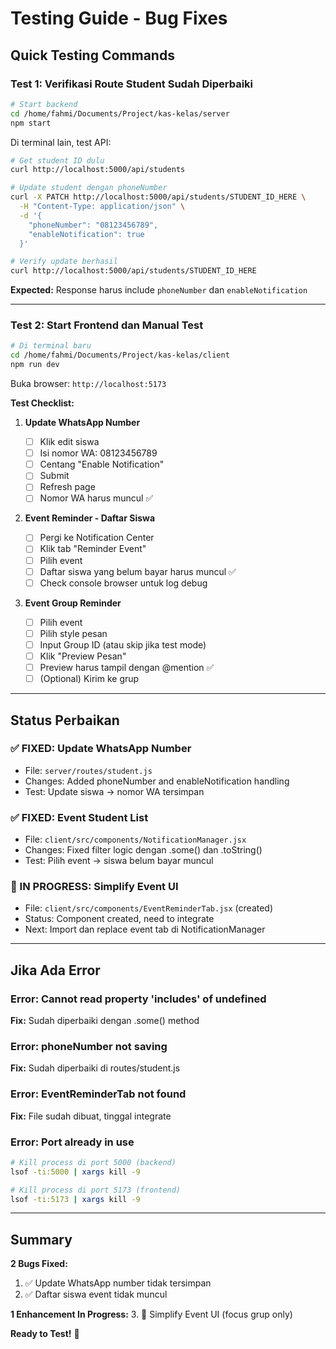 # Testing Guide - Bug Fixes

## Quick Testing Commands

### Test 1: Verifikasi Route Student Sudah Diperbaiki

```bash
# Start backend
cd /home/fahmi/Documents/Project/kas-kelas/server
npm start
```

Di terminal lain, test API:

```bash
# Get student ID dulu
curl http://localhost:5000/api/students

# Update student dengan phoneNumber
curl -X PATCH http://localhost:5000/api/students/STUDENT_ID_HERE \
  -H "Content-Type: application/json" \
  -d '{
    "phoneNumber": "08123456789",
    "enableNotification": true
  }'

# Verify update berhasil
curl http://localhost:5000/api/students/STUDENT_ID_HERE
```

**Expected:** Response harus include `phoneNumber` dan `enableNotification`

---

### Test 2: Start Frontend dan Manual Test

```bash
# Di terminal baru
cd /home/fahmi/Documents/Project/kas-kelas/client
npm run dev
```

Buka browser: `http://localhost:5173`

**Test Checklist:**

1. **Update WhatsApp Number**

    - [ ] Klik edit siswa
    - [ ] Isi nomor WA: 08123456789
    - [ ] Centang "Enable Notification"
    - [ ] Submit
    - [ ] Refresh page
    - [ ] Nomor WA harus muncul ✅

2. **Event Reminder - Daftar Siswa**

    - [ ] Pergi ke Notification Center
    - [ ] Klik tab "Reminder Event"
    - [ ] Pilih event
    - [ ] Daftar siswa yang belum bayar harus muncul ✅
    - [ ] Check console browser untuk log debug

3. **Event Group Reminder**
    - [ ] Pilih event
    - [ ] Pilih style pesan
    - [ ] Input Group ID (atau skip jika test mode)
    - [ ] Klik "Preview Pesan"
    - [ ] Preview harus tampil dengan @mention ✅
    - [ ] (Optional) Kirim ke grup

---

## Status Perbaikan

### ✅ FIXED: Update WhatsApp Number

-   File: `server/routes/student.js`
-   Changes: Added phoneNumber and enableNotification handling
-   Test: Update siswa → nomor WA tersimpan

### ✅ FIXED: Event Student List

-   File: `client/src/components/NotificationManager.jsx`
-   Changes: Fixed filter logic dengan .some() dan .toString()
-   Test: Pilih event → siswa belum bayar muncul

### 🔄 IN PROGRESS: Simplify Event UI

-   File: `client/src/components/EventReminderTab.jsx` (created)
-   Status: Component created, need to integrate
-   Next: Import dan replace event tab di NotificationManager

---

## Jika Ada Error

### Error: Cannot read property 'includes' of undefined

**Fix:** Sudah diperbaiki dengan .some() method

### Error: phoneNumber not saving

**Fix:** Sudah diperbaiki di routes/student.js

### Error: EventReminderTab not found

**Fix:** File sudah dibuat, tinggal integrate

### Error: Port already in use

```bash
# Kill process di port 5000 (backend)
lsof -ti:5000 | xargs kill -9

# Kill process di port 5173 (frontend)
lsof -ti:5173 | xargs kill -9
```

---

## Summary

**2 Bugs Fixed:**

1. ✅ Update WhatsApp number tidak tersimpan
2. ✅ Daftar siswa event tidak muncul

**1 Enhancement In Progress:** 3. 🔄 Simplify Event UI (focus grup only)

**Ready to Test!** 🚀
